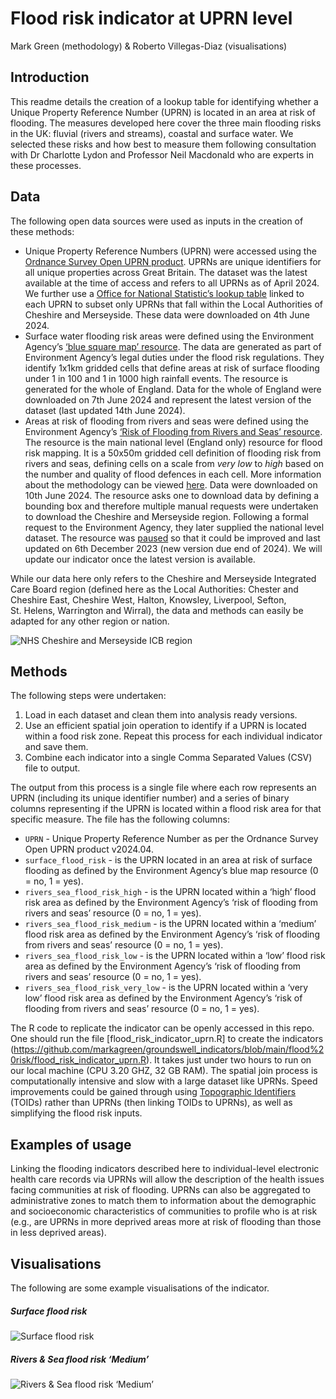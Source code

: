 # Flood risk indicator at UPRN level
Mark Green (methodology) & Roberto Villegas-Diaz (visualisations)

<!-- This report was rendered using Quarto, to make changes, please edit the .qmd file and NOT the .md -->
<!-- # Methodology for creating a Unique Property Reference Number (UPRN) flood risk indicator -->

## Introduction

This readme details the creation of a lookup table for identifying
whether a Unique Property Reference Number (UPRN) is located in an area
at risk of flooding. The measures developed here cover the three main
flooding risks in the UK: fluvial (rivers and streams), coastal and
surface water. We selected these risks and how best to measure them
following consultation with Dr Charlotte Lydon and Professor Neil
Macdonald who are experts in these processes.

## Data

The following open data sources were used as inputs in the creation of
these methods:

- Unique Property Reference Numbers (UPRN) were accessed using the
  [Ordnance Survey Open UPRN
  product](https://www.ordnancesurvey.co.uk/products/os-open-uprn).
  <!-- [Office for National Statistic’s open UPRN directory](https://geoportal.statistics.gov.uk/datasets/acd0dbf73c2849f2a45e15c4aa248805/about).  -->
  UPRNs are unique identifiers for all unique properties across Great
  Britain. The dataset was the latest available at the time of access
  and refers to all UPRNs as of April 2024.
  <!-- The resource is based on the Ordnance Survey’s ‘AddressBase’ data product and includes a list of all UPRNs and their geographical location (Geographic Reference System: OSGB 1936, 27700).  -->
  We further use a [Office for National Statistic’s lookup
  table](https://geoportal.statistics.gov.uk/datasets/02d709e510804d67b16068b037cd72e6/about)
  linked to each UPRN to subset only UPRNs that fall within the Local
  Authorities of Cheshire and Merseyside. These data were downloaded on
  4th June 2024.
- Surface water flooding risk areas were defined using the Environment
  Agency’s [‘blue square map’
  resource](https://www.data.gov.uk/dataset/7792054a-068d-471b-8969-f53a22b0c9b2/indicative-flood-risk-areas-shapefiles).
  The data are generated as part of Environment Agency’s legal duties
  under the flood risk regulations. They identify 1x1km gridded cells
  that define areas at risk of surface flooding under 1 in 100 and 1 in
  1000 high rainfall events. The resource is generated for the whole of
  England. Data for the whole of England were downloaded on 7th June
  2024 and represent the latest version of the dataset (last updated
  14th June 2024).
- Areas at risk of flooding from rivers and seas were defined using the
  Environment Agency’s [‘Risk of Flooding from Rivers and Seas’
  resource](https://environment.data.gov.uk/dataset/8d57464f-d465-11e4-8790-f0def148f590).
  The resource is the main national level (England only) resource for
  flood risk mapping. It is a 50x50m gridded cell definition of flooding
  risk from rivers and seas, defining cells on a scale from *very low*
  to *high* based on the number and quality of flood defences in each
  cell. More information about the methodology can be viewed
  [here](https://environment.data.gov.uk/api/file/download?fileDataSetId=d1651d70-29a8-406a-8e66-cdf15a11ef23&fileName=RoFRS_Product_Description_v2_3.pdf).
  Data were downloaded on 10th June 2024. The resource asks one to
  download data by defining a bounding box and therefore multiple manual
  requests were undertaken to download the Cheshire and Merseyside
  region. Following a formal request to the Environment Agency, they
  later supplied the national level dataset. The resource was
  [paused](https://www.gov.uk/guidance/updates-to-national-flood-and-coastal-erosion-risk-information#:~:text=Pause%20to%20regular%20updates%20of%20flood%20risk%20data,-The%20Environment%20Agency&text=We%20are%20also%20using%20this,last%20updated%201%20November%202023)
  so that it could be improved and last updated on 6th December 2023
  (new version due end of 2024). We will update our indicator once the
  latest version is available.

While our data here only refers to the Cheshire and Merseyside
Integrated Care Board region (defined here as the Local Authorities:
Chester and Cheshire East, Cheshire West, Halton, Knowsley, Liverpool,
Sefton, St. Helens, Warrington and Wirral), the data and methods can
easily be adapted for any other region or nation.

![NHS Cheshire and Merseyside ICB
region](images/flood_risk_indicator_nhs_cm_icb-1.png)

## Methods

The following steps were undertaken:

1.  Load in each dataset and clean them into analysis ready versions.
2.  Use an efficient spatial join operation to identify if a UPRN is
    located within a food risk zone. Repeat this process for each
    individual indicator and save them.
3.  Combine each indicator into a single Comma Separated Values (CSV)
    file to output.

The output from this process is a single file where each row represents
an UPRN (including its unique identifier number) and a series of binary
columns representing if the UPRN is located within a flood risk area for
that specific measure. The file has the following columns:

- `UPRN` - Unique Property Reference Number as per the Ordnance Survey
  Open UPRN product v2024.04.
- `surface_flood_risk` - is the UPRN located in an area at risk of
  surface flooding as defined by the Environment Agency’s blue map
  resource (0 = no, 1 = yes).
- `rivers_sea_flood_risk_high` - is the UPRN located within a ‘high’
  flood risk area as defined by the Environment Agency’s ‘risk of
  flooding from rivers and seas’ resource (0 = no, 1 = yes).
- `rivers_sea_flood_risk_medium` - is the UPRN located within a ‘medium’
  flood risk area as defined by the Environment Agency’s ‘risk of
  flooding from rivers and seas’ resource (0 = no, 1 = yes).
- `rivers_sea_flood_risk_low` - is the UPRN located within a ‘low’ flood
  risk area as defined by the Environment Agency’s ‘risk of flooding
  from rivers and seas’ resource (0 = no, 1 = yes).
- `rivers_sea_flood_risk_very_low` - is the UPRN located within a ‘very
  low’ flood risk area as defined by the Environment Agency’s ‘risk of
  flooding from rivers and seas’ resource (0 = no, 1 = yes).

The R code to replicate the indicator can be openly accessed in this
repo. One should run the file \[flood_risk_indicator_uprn.R\] to create
the indicators
(https://github.com/markagreen/groundswell_indicators/blob/main/flood%20risk/flood_risk_indicator_uprn.R).
It takes just under two hours to run on our local machine (CPU 3.20 GHZ,
32 GB RAM). The spatial join process is computationally intensive and
slow with a large dataset like UPRNs. Speed improvements could be gained
through using [Topographic
Identifiers](https://www.ordnancesurvey.co.uk/products/os-open-toid)
(TOIDs) rather than UPRNs (then linking TOIDs to UPRNs), as well as
simplifying the flood risk inputs.

## Examples of usage

Linking the flooding indicators described here to individual-level
electronic health care records via UPRNs will allow the description of
the health issues facing communities at risk of flooding. UPRNs can also
be aggregated to administrative zones to match them to information about
the demographic and socioeconomic characteristics of communities to
profile who is at risk (e.g., are UPRNs in more deprived areas more at
risk of flooding than those in less deprived areas).

## Visualisations

The following are some example visualisations of the indicator.

##### Surface flood risk

![Surface flood risk](images/UPRN_1_1_flood_risk_surface_flood_risk.png)

##### Rivers & Sea flood risk ‘Medium’

![Rivers & Sea flood risk
‘Medium’](images/UPRN_1_1_flood_risk_rivers_sea_flood_risk_medium.png)

